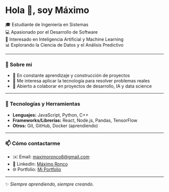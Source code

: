 # Hola 👋, soy Máximo

🎓 Estudiante de Ingeniería en Sistemas  
💻 Apasionado por el Desarrollo de Software  
🤖 Interesado en Inteligencia Artificial y Machine Learning  
📊 Explorando la Ciencia de Datos y el Análisis Predictivo  

---

### 🌟 Sobre mí
- 🌱 En constante aprendizaje y construcción de proyectos  
- 🚀 Me interesa aplicar la tecnología para resolver problemas reales  
- 🤝 Abierto a colaborar en proyectos de desarrollo, IA y data science  

---

### 🔧 Tecnologías y Herramientas
- **Lenguajes:** JavaScript, Python, C++  
- **Frameworks/Librerías:** React, Node.js, Pandas, TensorFlow  
- **Otros:** Git, GitHub, Docker (aprendiendo)  

---

### 📫 Cómo contactarme
- ✉️ Email: [maximoronco8@gmail.com](mailto:maximoronco8@gmail.com)  
- 💼 LinkedIn: [Máximo Ronco](https://www.linkedin.com/in/m%C3%A1ximo-ronco/) 
- 🌐 Portfolio: [Mi Portfolio](https://maximoronco.vercel.app/)  

---

✨ *Siempre aprendiendo, siempre creando.*

